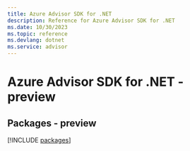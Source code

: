 ```yaml
---
title: Azure Advisor SDK for .NET
description: Reference for Azure Advisor SDK for .NET
ms.date: 10/30/2023
ms.topic: reference
ms.devlang: dotnet
ms.service: advisor
---
```

# Azure Advisor SDK for .NET - preview
## Packages - preview
[!INCLUDE [packages](advisor-index.md)]